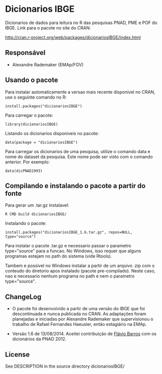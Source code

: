 
# Dicionarios IBGE

Dicionarios de dados para leitura no R das pesquisas PNAD, PME e POF
do IBGE.  Link para o pacote no site do CRAN:

http://cran.r-project.org/web/packages/dicionariosIBGE/index.html

## Responsável

 * Alexandre Rademaker  (EMAp/FGV)

## Usando o pacote

Para instalar automaticamente a versao mais recente disponivel no
CRAN, use o seguinte comando no R:

    install.packages("dicionariosIBGE")

Para carregar o pacote:

    library(dicionariosIBGE)

Listando os dicionarios disponiveis no pacote:

    data(package = "dicionariosIBGE")

Para carregar os dicionarios de uma pesquisa, utilize o comando data e
nome do dataset da pesquisa. Este nome pode ser visto com o comando
anterior. Por exemplo:

    data(dicPNAD1993)


## Compilando e instalando o pacote a partir do fonte

Para gerar um .tar.gz instalavel:

    R CMD build dicionariosIBGE/

Instalando o pacote:

    install.packages("dicionariosIBGE_1.6.tar.gz", repos=NULL, type="source")


Para instalar o pacote .tar.gz e necessario passar o parametro
type="source" para a funcao. No Windows, isso requer que alguns
programas estejam no path do sistema (vide Rtools).

Tambem e possivel no Windows instalar a partir de um arquivo .zip com
o conteudo do diretorio apos instalado (pacote pre-compilado). Neste
caso, nao e necessario nenhum programa no path e nem o parametro
type="source".


## ChangeLog

- O pacote foi desenvolvido a partir de uma versão do IBGE que foi
  descontinuada e nunca publicada no CRAN. As adaptações foram
  planejadas e iniciadas por Alexandre Rademaker que supervisionou o
  trabalho de Rafael Fernandes Haeusler, então estagiário na EMAp.

- Versão 1.6 de 13/08/2014. Aceitei contribuição de
  [Flávio Barros](https://github.com/flaviobarros) com os dicionários
  da PNAD 2012.

## License

See DESCRIPTION in the source directory dicionariosIBGE/

